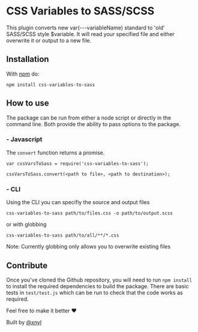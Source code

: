 # CSS Variables to SASS/SCSS

This plugin converts new var(---variableName) standard to 'old' SASS/SCSS style $variable. It will read your specified file and either overwrite it or output to a new file.

## Installation
With [npm](https://www.npmjs.com) do:
```
npm install css-variables-to-sass
```


## How to use
The package can be run from either a node script or directly in the command line. Both provide the ability to pass options to the package.

### - Javascript

The `convert` function returns a promise.

```
var cssVarsToSass = require('css-variables-to-sass');

cssVarsToSass.convert(<path to file>, <path to destination>);
```

### - CLI 

Using the CLI you can specifiy the source and output files

```
css-variables-to-sass path/to/files.css -o path/to/output.scss
```
or with globbing
```
css-variables-to-sass path/to/all/**/*.css
```

Note: Currently globbing only allows you to overwrite existing files

## Contribute

Once you've cloned the Github repository, you will need to run `npm install` to install the required dependencies to build the package. There are basic tests in `test/test.js` which can be run to check that the code works as required.

Feel free to make it better :heart:

Built by [@xnyl](http://github.com/xnyl)